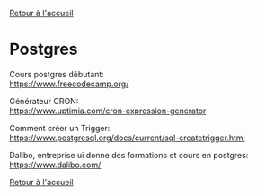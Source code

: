 [Retour à l'accueil](../../README.md)
# Postgres

Cours postgres débutant: \
https://www.freecodecamp.org/

Générateur CRON: \
https://www.uptimia.com/cron-expression-generator

Comment créer un Trigger: \
https://www.postgresql.org/docs/current/sql-createtrigger.html


Dalibo, entreprise ui donne des formations et cours en postgres: \
https://www.dalibo.com/

[Retour à l'accueil](../../README.md)
